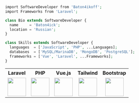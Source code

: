 ```php
import SoftwareDeveloper from 'Baton4ikoff';
import Frameworks from 'Laravel';

class Bio extends SoftwareDeveloper {
  name     = 'Baton4ick';
  location = 'Russian';
}

class Skills extends SoftwareDeveloper {
  languages  = ['JavaScript', 'PHP', ...Languages];
  databases  = ['MySQL/MarinaDB', 'MongoDB', 'PostgreSQL'];
  frameworks = ['Vue', 'Laravel', ...Frameworks];
}
```
<table>
  <tr>
    <th align="center">Laravel</th>
    <th align="center">PHP</th>
    <th align="center">Vue.js</th>
    <th align="center">Tailwind</th>
    <th align="center">Bootstrap</th>
  </tr>
  <tr>
    <td align="center">
      <img src="https://upload.wikimedia.org/wikipedia/commons/thumb/9/9a/Laravel.svg/1200px-Laravel.svg.png" height="60">
    </td>
    <td align="center">
      <img src="https://i0.wp.com/phpmagazine.net/wp-content/uploads/2020/09/php8.png?fit=420%2C206&ssl=1" height="60">
    </td>
    <td align="center">
      <img src="https://camo.githubusercontent.com/c8f91d18976e27123643a926a2588b8d931a0292fd0b6532c3155379e8591629/68747470733a2f2f7675656a732e6f72672f696d616765732f6c6f676f2e706e67" height="60">
    </td>
    <td align="center">
      <img src="https://camo.githubusercontent.com/53b9876cd8e38928387c6824043b0e2772b15b1bfdb7f42d0864216abbf3dfe8/68747470733a2f2f7265666163746f72696e6775692e6e7963332e63646e2e6469676974616c6f6365616e7370616365732e636f6d2f7461696c77696e642d6c6f676f2e737667" height="60">
    </td>
    <td align="center">
      <img src="https://camo.githubusercontent.com/84746920d1a9906680c387b3cc8753ee842e996fc8915abd295011e15b594b74/68747470733a2f2f676574626f6f7473747261702e636f6d2f646f63732f352e312f6173736574732f6272616e642f626f6f7473747261702d6c6f676f2d736861646f772e706e67" height="60">
    </td>   
  </tr>
</table>
